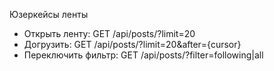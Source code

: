 Юзеркейсы ленты
- Открыть ленту: GET /api/posts/?limit=20
- Догрузить: GET /api/posts/?limit=20&after={cursor}
- Переключить фильтр: GET /api/posts/?filter=following|all